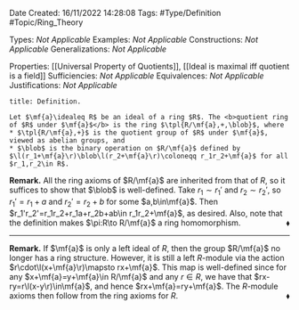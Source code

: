 <div class="topSpace"></div>

Date Created: 16/11/2022 14:28:08
Tags: #Type/Definition #Topic/Ring_Theory

Types: <i>Not Applicable</i>
Examples: <i>Not Applicable</i>
Constructions: <i>Not Applicable</i>
Generalizations: <i>Not Applicable</i>

Properties: [[Universal Property of Quotients]], [[Ideal is maximal iff quotient is a field]]
Sufficiencies: <i>Not Applicable</i>
Equivalences: <i>Not Applicable</i>
Justifications: <i>Not Applicable</i>

``` ad-Definition
title: Definition.

Let $\mf{a}\idealeq R$ be an ideal of a ring $R$. The <b>quotient ring of $R$ under $\mf{a}$</b> is the ring $\tpl{R/\mf{a},+,\blob}$, where
* $\tpl{R/\mf{a},+}$ is the quotient group of $R$ under $\mf{a}$, viewed as abelian groups, and
* $\blob$ is the binary operation on $R/\mf{a}$ defined by $\l(r_1+\mf{a}\r)\blob\l(r_2+\mf{a}\r)\coloneqq r_1r_2+\mf{a}$ for all $r_1,r_2\in R$.

```

<b>Remark.</b> All the ring axioms of $R/\mf{a}$ are inherited from that of $R$, so it suffices to show that $\blob$ is well-defined. Take $r_1\sim r_1'$ and $r_2\sim r_2'$, so $r_1'=r_1+a$ and $r_2'=r_2+b$ for some $a,b\in\mf{a}$. Then $r_1'r_2'=r_1r_2+r_1a+r_2b+ab\in r_1r_2+\mf{a}$, as desired. Also, note that the definition makes $\pi:R\to R/\mf{a}$ a ring homomorphism.<span style="float:right;">$\blacklozenge$</span>

---

<b>Remark.</b> If $\mf{a}$ is only a left ideal of $R$, then the group $R/\mf{a}$ no longer has a ring structure. However, it is still a left $R$-module via the action $r\cdot\l(x+\mf{a}\r)\mapsto rx+\mf{a}$. This map is well-defined since for any $x+\mf{a}=y+\mf{a}\in R/\mf{a}$ and any $r\in R$, we have that $rx-ry=r\l(x-y\r)\in\mf{a}$, and hence $rx+\mf{a}=ry+\mf{a}$. The $R$-module axioms then follow from the ring axioms for $R$.<span style="float:right;">$\blacklozenge$</span>
